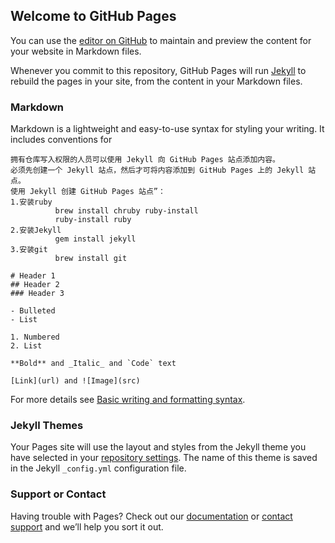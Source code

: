 ## Welcome to GitHub Pages

You can use the [editor on GitHub](https://github.com/moyu5021/slurm/edit/gh-pages/index.md) to maintain and preview the content for your website in Markdown files.

Whenever you commit to this repository, GitHub Pages will run [Jekyll](https://jekyllrb.com/) to rebuild the pages in your site, from the content in your Markdown files.

### Markdown

Markdown is a lightweight and easy-to-use syntax for styling your writing. It includes conventions for

```markdow
拥有仓库写入权限的人员可以使用 Jekyll 向 GitHub Pages 站点添加内容。
必须先创建一个 Jekyll 站点，然后才可将内容添加到 GitHub Pages 上的 Jekyll 站点。 
使用 Jekyll 创建 GitHub Pages 站点”：
1.安装ruby
          brew install chruby ruby-install
          ruby-install ruby
2.安装Jekyll
          gem install jekyll
3.安装git
          brew install git

# Header 1
## Header 2
### Header 3

- Bulleted
- List

1. Numbered
2. List

**Bold** and _Italic_ and `Code` text

[Link](url) and ![Image](src)
```

For more details see [Basic writing and formatting syntax](https://docs.github.com/en/github/writing-on-github/getting-started-with-writing-and-formatting-on-github/basic-writing-and-formatting-syntax).

### Jekyll Themes

Your Pages site will use the layout and styles from the Jekyll theme you have selected in your [repository settings](https://github.com/moyu5021/slurm/settings/pages). The name of this theme is saved in the Jekyll `_config.yml` configuration file.

### Support or Contact

Having trouble with Pages? Check out our [documentation](https://docs.github.com/categories/github-pages-basics/) or [contact support](https://support.github.com/contact) and we’ll help you sort it out.
